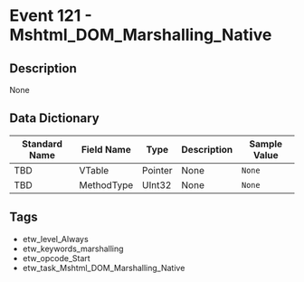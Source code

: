 # Event 121 - Mshtml_DOM_Marshalling_Native

## Description
None

## Data Dictionary
|Standard Name|Field Name|Type|Description|Sample Value|
|---|---|---|---|---|
|TBD|VTable|Pointer|None|`None`|
|TBD|MethodType|UInt32|None|`None`|

## Tags
* etw_level_Always
* etw_keywords_marshalling
* etw_opcode_Start
* etw_task_Mshtml_DOM_Marshalling_Native